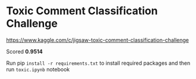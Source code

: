 # Toxic Comment Classification Challenge
https://www.kaggle.com/c/jigsaw-toxic-comment-classification-challenge

Scored **0.9514**

Run pip `install -r requirements.txt` to install required packages and then run `toxic.ipynb` notebook
